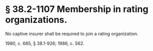 # § 38.2-1107 Membership in rating organizations.

<p>No captive insurer shall be required to join a rating organization.</p><p>1980, c. 665, § 38.1-926; 1986, c. 562.</p>